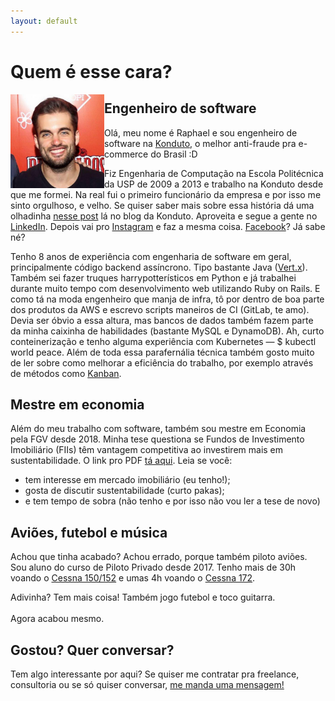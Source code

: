 ```yaml
---
layout: default
---
```


<h1>Quem é esse cara?</h1>
<img id="picture" align='left' src="/assets/images/eu_2.jpg" width="150px" height="150px" alt="Minha pessoa">
<div id="bio">
    <h2>Engenheiro de software</h2>
    <p>Olá, meu nome é Raphael e sou engenheiro de software na <a href="https://www.konduto.com" target="_blank">Konduto</a>, o melhor anti-fraude pra e-commerce do Brasil :D</p>
    <p>
    Fiz Engenharia de Computação na Escola Politécnica da USP de 2009 a 2013 e trabalho na Konduto desde que me formei. Na real fui o primeiro funcionário da empresa e por isso me sinto orgulhoso, e velho. Se quiser saber mais sobre essa história dá uma olhadinha <a href="https://blog.konduto.com/pt/2019/01/rapha-ele-veio-para-a-konduto-apos-uma-pessima-experiencia-ao-sofrer-uma-fraude/" target="_blank">nesse post</a> lá no blog da Konduto. Aproveita e segue a gente no <a href="https://linkedin.com/company/konduto" target="_blank">LinkedIn</a>. Depois vai pro <a href="https://instagram.com/konduto" target="_blank">Instagram</a> e faz a mesma coisa. <a href="https://facebook.com/konduto" target="_blank">Facebook</a>? Já sabe né?
    </p>
    <p>
    Tenho 8 anos de experiência com engenharia de software em geral, principalmente código backend assíncrono. Tipo bastante Java (<a href="https://vertx.io/">Vert.x</a>). Também sei fazer truques harrypotterísticos em Python e já trabalhei durante muito tempo com desenvolvimento web utilizando Ruby on Rails. E como tá na moda engenheiro que manja de infra, tô por dentro de boa parte dos produtos da AWS e escrevo scripts maneiros de CI (GitLab, te amo). Devia ser óbvio a essa altura, mas bancos de dados também fazem parte da minha caixinha de habilidades (bastante MySQL e DynamoDB). Ah, curto conteinerização e tenho alguma experiência com Kubernetes &mdash; <span class='code'>$ kubectl world peace</span>. Além de toda essa parafernália técnica também gosto muito de ler sobre como melhorar a eficiência do trabalho, por exemplo através de métodos como <a href="https://en.wikipedia.org/wiki/Kanban_(development)">Kanban</a>.
    </p>
    <h2>Mestre em economia</h2>
    <p>
    Além do meu trabalho com software, também sou mestre em Economia pela FGV desde 2018. Minha tese questiona se Fundos de Investimento Imobiliário (FIIs) têm vantagem competitiva ao investirem mais em sustentabilidade. O link pro PDF <a href="http://bibliotecadigital.fgv.br/dspace/handle/10438/24443" target="_blank">tá aqui</a>. Leia se você: 
    </p>
    <ul>
        <li>tem interesse em mercado imobiliário (eu tenho!);</li>
        <li>gosta de discutir sustentabilidade (curto pakas);</li>
        <li>e tem tempo de sobra (não tenho e por isso não vou ler a tese de novo)</li>
    </ul>
    <h2>Aviões, futebol e música</h2>
    <p>
    Achou que tinha acabado? Achou errado, porque também piloto aviões. Sou aluno do curso de Piloto Privado desde 2017. Tenho mais de 30h voando o <a href="https://en.wikipedia.com/wiki/Cessna_152" target="_blank">Cessna 150/152</a> e umas 4h voando o <a href="https://pt.wikipedia.com/wiki/Cessna_172" target="_blank">Cessna 172</a>.
    </p>
    Adivinha? Tem mais coisa! Também jogo futebol e toco guitarra.
    <br/><br/>
    Agora acabou mesmo.
    <h2>Gostou? Quer conversar?</h2>
    <p>
    Tem algo interessante por aqui? Se quiser me contratar pra freelance, consultoria ou se só quiser conversar, <a href="contact.html">me manda uma mensagem!</a>
    </p>
</div>
